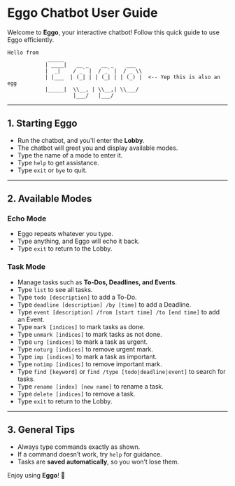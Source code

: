# Eggo Chatbot User Guide

Welcome to **Eggo**, your interactive chatbot! Follow this quick guide to use Eggo efficiently.

```
Hello from
             _____                         
            | ____|   __ _    __ _    ___  
            |  _|    / _` |  / _` |  / _ \\ 
            | |___  | (_| | | (_| | | (_) |  <-- Yep this is also an egg
            |_____|  \\__, | \\__,| \\___/ 
                     |___/   |___/         
```

---
## 1. Starting Eggo
- Run the chatbot, and you'll enter the **Lobby**.
- The chatbot will greet you and display available modes.
- Type the name of a mode to enter it.
- Type `help` to get assistance.
- Type `exit` or `bye` to quit.

---
## 2. Available Modes
### **Echo Mode**
- Eggo repeats whatever you type.
- Type anything, and Eggo will echo it back.
- Type `exit` to return to the Lobby.

### **Task Mode**
- Manage tasks such as **To-Dos, Deadlines, and Events**.
- Type `list` to see all tasks.
- Type `todo [description]` to add a To-Do.
- Type `deadline [description] /by [time]` to add a Deadline.
- Type `event [description] /from [start time] /to [end time]` to add an Event.
- Type `mark [indices]` to mark tasks as done.
- Type `unmark [indices]` to mark tasks as not done.
- Type `urg [indices]` to mark a task as urgent.
- Type `noturg [indices]` to remove urgent mark.
- Type `imp [indices]` to mark a task as important.
- Type `notimp [indices]` to remove important mark.
- Type `find [keyword]` or `find /type [todo|deadline|event]` to search for tasks.
- Type `rename [index] [new name]` to rename a task.
- Type `delete [indices]` to remove a task.
- Type `exit` to return to the Lobby.

---
## 3. General Tips
- Always type commands exactly as shown.
- If a command doesn’t work, try `help` for guidance.
- Tasks are **saved automatically**, so you won’t lose them.

Enjoy using **Eggo**! 🚀


